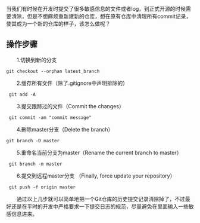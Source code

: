 当我们有时候在开发时提交了很多敏感信息的文件或者log，到正式开源的时候需要清除，但是不想麻烦重新建新的仓库，想在原有仓库中清理所有commit记录，使其成为一个新的仓库的样子，该怎么做呢？



## 操作步骤

　　1.切换到新的分支

```
git checkout --orphan latest_branch
```

　　2.缓存所有文件（除了.gitignore中声明排除的）

```
 git add -A
```

　　3.提交跟踪过的文件（Commit the changes）

```
 git commit -am "commit message"
```

　　4.删除master分支（Delete the branch）

```
git branch -D master
```

　　5.重命名当前分支为master（Rename the current branch to master）

```
 git branch -m master
```

　　6.提交到远程master分支 （Finally, force update your repository）

```
 git push -f origin master
```

　　通过以上几步就可以简单地把一个Git仓库的历史提交记录清除掉了，不过最好还是在平时的开发中严格要求一下提交日志的规范，尽量避免在里面输入一些敏感信息进来。

 